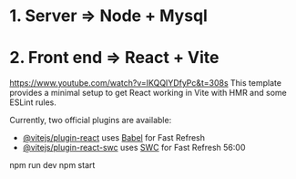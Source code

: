 # 1. Server => Node + Mysql
# 2. Front end => React + Vite
https://www.youtube.com/watch?v=IKQQIYDfyPc&t=308s
This template provides a minimal setup to get React working in Vite with HMR and some ESLint rules.

Currently, two official plugins are available:

- [@vitejs/plugin-react](https://github.com/vitejs/vite-plugin-react/blob/main/packages/plugin-react/README.md) uses [Babel](https://babeljs.io/) for Fast Refresh
- [@vitejs/plugin-react-swc](https://github.com/vitejs/vite-plugin-react-swc) uses [SWC](https://swc.rs/) for Fast Refresh
56:00

npm run dev
npm start